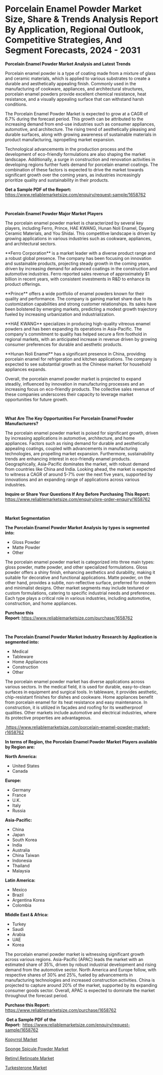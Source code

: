 <p><h1>Porcelain Enamel Powder Market Size, Share & Trends Analysis Report By Application, Regional Outlook, Competitive Strategies, And Segment Forecasts, 2024 - 2031</h1></p><p><strong>Porcelain Enamel Powder Market Analysis and Latest Trends</strong></p>
<p><p>Porcelain enamel powder is a type of coating made from a mixture of glass and ceramic materials, which is applied to various substrates to create a durable and aesthetically appealing finish. Commonly used in the manufacturing of cookware, appliances, and architectural structures, porcelain enamel powders provide excellent chemical resistance, heat resistance, and a visually appealing surface that can withstand harsh conditions.</p><p>The Porcelain Enamel Powder Market is expected to grow at a CAGR of 6.7% during the forecast period. This growth can be attributed to the increasing demand from end-use industries such as consumer appliances, automotive, and architecture. The rising trend of aesthetically pleasing and durable surfaces, along with growing awareness of sustainable materials in product manufacturing, ispropelling market expansion. </p><p>Technological advancements in the production process and the development of eco-friendly formulations are also shaping the market landscape. Additionally, a surge in construction and renovation activities in developing regions further fuels demand for porcelain enamel coatings. The combination of these factors is expected to drive the market towards significant growth over the coming years, as industries increasingly prioritize quality and sustainability in their products.</p></p>
<p><strong>Get a Sample PDF of the Report:&nbsp;</strong> <a href="https://www.reliablemarketsize.com/enquiry/request-sample/1658762?utm_campaign=1140&utm_medium=2&utm_source=Github&utm_content=ia&utm_term=08112024&utm_id=porcelain-enamel-powder">https://www.reliablemarketsize.com/enquiry/request-sample/1658762</a></p>
<p>&nbsp;</p>
<p><strong>Porcelain Enamel Powder Major Market Players</strong></p>
<p><p>The porcelain enamel powder market is characterized by several key players, including Ferro, Prince, HAE KWANG, Hunan Noli Enamel, Dayang Ceramic Materials, and You Shidai. This competitive landscape is driven by growing applications in various industries such as cookware, appliances, and architectural sectors.</p><p>**Ferro Corporation** is a market leader with a diverse product range and a robust global presence. The company has been focusing on innovation and sustainable products, projecting steady growth in the coming years, driven by increasing demand for advanced coatings in the construction and automotive industries. Ferro reported sales revenue of approximately $1 billion in recent years, with consistent investments in R&D to enhance its product offerings.</p><p>**Prince** offers a wide portfolio of enamel powders known for their quality and performance. The company is gaining market share due to its customization capabilities and strong customer relationships. Its sales have been bolstered by emerging markets, predicting a modest growth trajectory fueled by increasing urbanization and industrialization.</p><p>**HAE KWANG** specializes in producing high-quality vitreous enamel powders and has been expanding its operations in Asia-Pacific. The company's commitment to quality has helped secure a firm foothold in regional markets, with an anticipated increase in revenue driven by growing consumer preferences for durable and aesthetic products.</p><p>**Hunan Noli Enamel** has a significant presence in China, providing porcelain enamel for refrigeration and kitchen applications. The company is expected to see substantial growth as the Chinese market for household appliances expands.</p><p>Overall, the porcelain enamel powder market is projected to expand steadily, influenced by innovation in manufacturing processes and an increasing focus on eco-friendly products. The collective sales revenue of these companies underscores their capacity to leverage market opportunities for future growth.</p></p>
<p>&nbsp;</p>
<p><strong>What Are The Key Opportunities For Porcelain Enamel Powder Manufacturers?</strong></p>
<p><p>The porcelain enamel powder market is poised for significant growth, driven by increasing applications in automotive, architecture, and home appliances. Factors such as rising demand for durable and aesthetically appealing coatings, coupled with advancements in manufacturing technologies, are propelling market expansion. Furthermore, sustainability trends are enhancing interest in eco-friendly enamel products. Geographically, Asia-Pacific dominates the market, with robust demand from countries like China and India. Looking ahead, the market is expected to witness a CAGR of around 5-7% over the next five years, supported by innovations and an expanding range of applications across various industries.</p></p>
<p><strong>Inquire or Share Your Questions If Any Before Purchasing This Report:</strong> <a href="https://www.reliablemarketsize.com/enquiry/pre-order-enquiry/1658762?utm_campaign=1140&utm_medium=2&utm_source=Github&utm_content=ia&utm_term=08112024&utm_id=porcelain-enamel-powder">https://www.reliablemarketsize.com/enquiry/pre-order-enquiry/1658762</a></p>
<p>&nbsp;</p>
<p><strong>Market Segmentation</strong></p>
<p><strong>The Porcelain Enamel Powder Market Analysis by types is segmented into:</strong></p>
<p><ul><li>Gloss Powder</li><li>Matte Powder</li><li>Other</li></ul></p>
<p><p>The porcelain enamel powder market is categorized into three main types: gloss powder, matte powder, and other specialized formulations. Gloss powder offers a shiny finish, enhancing aesthetics and durability, making it suitable for decorative and functional applications. Matte powder, on the other hand, provides a subtle, non-reflective surface, preferred for modern and minimalist designs. Other market segments may include textured or custom formulations, catering to specific industrial needs and preferences. Each type plays a critical role in various industries, including automotive, construction, and home appliances.</p></p>
<p><strong>Purchase this Report:&nbsp;</strong><a href="https://www.reliablemarketsize.com/purchase/1658762?utm_campaign=1140&utm_medium=2&utm_source=Github&utm_content=ia&utm_term=08112024&utm_id=porcelain-enamel-powder">https://www.reliablemarketsize.com/purchase/1658762</a></p>
<p>&nbsp;</p>
<p><strong>The Porcelain Enamel Powder Market Industry Research by Application is segmented into:</strong></p>
<p><ul><li>Medical</li><li>Tableware</li><li>Home Appliances</li><li>Construction</li><li>Other</li></ul></p>
<p><p>The porcelain enamel powder market has diverse applications across various sectors. In the medical field, it is used for durable, easy-to-clean surfaces in equipment and surgical tools. In tableware, it provides aesthetic, chip-resistant finishes for dishes and cookware. Home appliances benefit from porcelain enamel for its heat resistance and easy maintenance. In construction, it is utilized in façades and roofing for its weatherproof qualities. Other markets include automotive and electrical industries, where its protective properties are advantageous.</p></p>
<p><a href="https://www.reliablemarketsize.com/porcelain-enamel-powder-market-r1658762?utm_campaign=1140&utm_medium=2&utm_source=Github&utm_content=ia&utm_term=08112024&utm_id=porcelain-enamel-powder">&nbsp;https://www.reliablemarketsize.com/porcelain-enamel-powder-market-r1658762</a></p>
<p><strong>In terms of Region, the Porcelain Enamel Powder Market Players available by Region are:</strong></p>
<p>
    <p> <strong> North America: </strong>
        <ul>
            <li>United States</li>
            <li>Canada</li>
        </ul>
        </p> 
    <p> <strong> Europe: </strong>
        <ul>
            <li>Germany</li>
            <li>France</li>
            <li>U.K.</li>
            <li>Italy</li>
            <li>Russia</li>
        </ul>
        </p> 
    <p> <strong> Asia-Pacific: </strong>
        <ul>
            <li>China</li>
            <li>Japan</li>
            <li>South Korea</li>
            <li>India</li>
            <li>Australia</li>
            <li>China Taiwan</li>
            <li>Indonesia</li>
            <li>Thailand</li>
            <li>Malaysia</li>
        </ul>
        </p> 
    <p> <strong> Latin America: </strong>
        <ul>
            <li>Mexico</li>
            <li>Brazil</li>
            <li>Argentina Korea</li>
            <li>Colombia</li>
        </ul>
        </p> 
    <p> <strong> Middle East & Africa: </strong>
        <ul>
            <li>Turkey</li>
            <li>Saudi</li>
            <li>Arabia</li>
            <li>UAE</li>
            <li>Korea</li>
        </ul>
    </p>
    </p>
<p><p>The porcelain enamel powder market is witnessing significant growth across various regions. Asia-Pacific (APAC) leads the market with an estimated share of 35%, driven by robust industrial development and rising demand from the automotive sector. North America and Europe follow, with respective shares of 30% and 25%, fueled by advancements in manufacturing technologies and increased construction activities. China is projected to capture around 20% of the market, supported by its expanding consumer goods sector. Overall, APAC is expected to dominate the market throughout the forecast period.</p></p>
<p><strong>Purchase this Report: </strong><a href="https://www.reliablemarketsize.com/purchase/1658762?utm_campaign=1140&utm_medium=2&utm_source=Github&utm_content=ia&utm_term=08112024&utm_id=porcelain-enamel-powder">https://www.reliablemarketsize.com/purchase/1658762</a></p>
<p>&nbsp;<strong>Get a Sample PDF of the Report:&nbsp;&nbsp;</strong><a href="https://www.reliablemarketsize.com/enquiry/request-sample/1658762?utm_campaign=1140&utm_medium=2&utm_source=Github&utm_content=ia&utm_term=08112024&utm_id=porcelain-enamel-powder">https://www.reliablemarketsize.com/enquiry/request-sample/1658762</a></p>
<p><strong></strong></p>
<p><p><a href="https://github.com/elenif62bh/Market-Research-Report-List-1/blob/main/kopyrrol-market.md?utm_campaign=1140&utm_medium=2&utm_source=Github&utm_content=ia&utm_term=08112024&utm_id=porcelain-enamel-powder">Kopyrrol Market</a></p><p><a href="https://github.com/AKSHATREPORTPRIME/Market-Research-Report-List-6/blob/main/sponge-spicule-powder-market.md?utm_campaign=1140&utm_medium=2&utm_source=Github&utm_content=ia&utm_term=08112024&utm_id=porcelain-enamel-powder">Sponge Spicule Powder Market</a></p><p><a href="https://github.com/deshawnj39lau/Market-Research-Report-List-1/blob/main/retinyl-retinoate-market.md?utm_campaign=1140&utm_medium=2&utm_source=Github&utm_content=ia&utm_term=08112024&utm_id=porcelain-enamel-powder">Retinyl Retinoate Market</a></p><p><a href="https://github.com/lilyet2b1/Market-Research-Report-List-1/blob/main/turkesterone-market.md?utm_campaign=1140&utm_medium=2&utm_source=Github&utm_content=ia&utm_term=08112024&utm_id=porcelain-enamel-powder">Turkesterone Market</a></p></p>